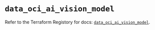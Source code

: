 # `data_oci_ai_vision_model`

Refer to the Terraform Registory for docs: [`data_oci_ai_vision_model`](https://registry.terraform.io/providers/oracle/oci/6.18.0/docs/data-sources/ai_vision_model).
